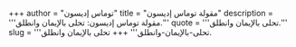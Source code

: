 +++
author = "توماس إديسون"
title = "مقولة توماس إديسون"
description = '''مقولة توماس إديسون: تحلى بالإيمان وانطلق.'''
quote = '''تحلى بالإيمان وانطلق.'''
slug = '''تحلى-بالإيمان-وانطلق'''
+++
تحلى بالإيمان وانطلق.
